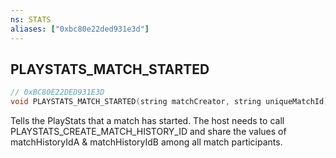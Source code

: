 ```yaml
---
ns: STATS
aliases: ["0xbc80e22ded931e3d"]
---
```

## PLAYSTATS_MATCH_STARTED

```c
// 0xBC80E22DED931E3D
void PLAYSTATS_MATCH_STARTED(string matchCreator, string uniqueMatchId);
```

Tells the PlayStats that a match has started. The host needs to call PLAYSTATS_CREATE_MATCH_HISTORY_ID and share the values of matchHistoryIdA & matchHistoryIdB among all match participants.

